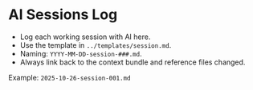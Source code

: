# AI Sessions Log

- Log each working session with AI here.
- Use the template in `../templates/session.md`.
- Naming: `YYYY-MM-DD-session-###.md`.
- Always link back to the context bundle and reference files changed.

Example: `2025-10-26-session-001.md`
